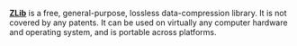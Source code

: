 [**ZLib**](https://www.zlib.net) is a free, general-purpose, lossless data-compression library. It is not covered by any patents. It can be used on virtually any computer hardware and operating system, and is portable across platforms.
